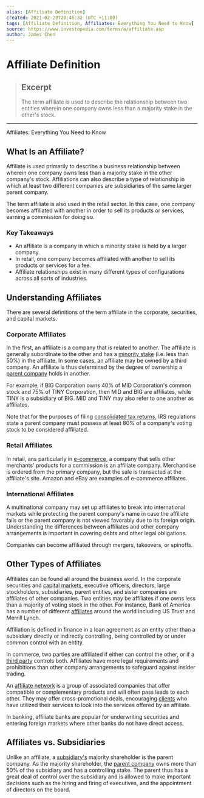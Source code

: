```yaml
---
alias: [Affiliate Definition]
created: 2021-02-28T20:46:32 (UTC +11:00)
tags: [Affiliate Definition, Affiliates: Everything You Need to Know]
source: https://www.investopedia.com/terms/a/affiliate.asp
author: James Chen
---
```


# Affiliate Definition

> ## Excerpt
> The term affiliate is used to describe the relationship between two entities wherein one company owns less than a majority stake in the other's stock.

---

Affiliates: Everything You Need to Know
## What Is an Affiliate?

Affiliate is used primarily to describe a business relationship between wherein one company owns less than a majority stake in the other company's stock. Affiliations can also describe a type of relationship in which at least two different companies are subsidiaries of the same larger parent company.

The term affiliate is also used in the retail sector. In this case, one company becomes affiliated with another in order to sell its products or services, earning a commission for doing so.

### Key Takeaways

-   An affiliate is a company in which a minority stake is held by a larger company.
-   In retail, one company becomes affiliated with another to sell its products or services for a fee.
-   Affiliate relationships exist in many different types of configurations across all sorts of industries.

## Understanding Affiliates

There are several definitions of the term affiliate in the corporate, securities, and capital markets.

### Corporate Affiliates

In the first, an affiliate is a company that is related to another. The affiliate is generally subordinate to the other and has a [minority stake](https://www.investopedia.com/terms/m/minorityinterest.asp) (i.e. less than 50%) in the affiliate. In some cases, an affiliate may be owned by a third company. An affiliate is thus determined by the degree of ownership a [parent company](https://www.investopedia.com/terms/p/parentcompany.asp) holds in another.

For example, if BIG Corporation owns 40% of MID Corporation's common stock and 75% of TINY Corporation, then MID and BIG are affiliates, while TINY is a subsidiary of BIG. MID and TINY may also refer to one another as affiliates.

Note that for the purposes of filing [consolidated tax returns](http://www.businessdictionary.com/definition/affiliate.html), IRS regulations state a parent company must possess at least 80% of a company's voting stock to be considered affiliated.

### Retail Affiliates

In retail, ans particularly in [e-commerce](https://www.investopedia.com/terms/e/ecommerce.asp), a company that sells other merchants' products for a commission is an affiliate company. Merchandise is ordered from the primary company, but the sale is transacted at the affiliate's site. Amazon and eBay are examples of e-commerce affiliates.

### International Affiliates

A multinational company may set up affiliates to break into international markets while protecting the parent company's name in case the affiliate fails or the parent company is not viewed favorably due to its foreign origin. Understanding the differences between affiliates and other company arrangements is important in covering debts and other legal obligations.

Companies can become affiliated through mergers, takeovers, or spinoffs.

## Other Types of Affiliates

Affiliates can be found all around the business world. In the corporate securities and [capital markets](https://www.investopedia.com/terms/c/capitalmarkets.asp), executive officers, directors, large stockholders, subsidiaries, parent entities, and sister companies are affiliates of other companies. Two entities may be affiliates if one owns less than a majority of voting stock in the other. For instance, Bank of America has a number of different [affiliates](https://www.investopedia.com/articles/personal-finance/082114/best-places-exchange-currency.asp) around the world including US Trust and Merrill Lynch.

Affiliation is defined in finance in a loan agreement as an entity other than a subsidiary directly or indirectly controlling, being controlled by or under common control with an entity.

In commerce, two parties are affiliated if either can control the other, or if a [third party](https://www.investopedia.com/terms/t/third-party.asp) controls both. Affiliates have more legal requirements and prohibitions than other company arrangements to safeguard against insider trading.

An [affiliate network](https://www.investopedia.com/terms/a/affiliate-network.asp) is a group of associated companies that offer compatible or complementary products and will often pass leads to each other. They may offer cross-promotional deals, encouraging [clients](https://www.investopedia.com/articles/financialcareers/06/targetclients.asp) who have utilized their services to look into the services offered by an affiliate.

In banking, affiliate banks are popular for underwriting securities and entering foreign markets where other banks do not have direct access.

## Affiliates vs. Subsidiaries

Unlike an affiliate, a [subsidiary's](https://www.investopedia.com/terms/s/subsidiary.asp) majority shareholder is the parent company. As the majority shareholder, the [parent company](https://www.investopedia.com/terms/p/parentcompany.asp) owns more than 50% of the subsidiary and has a controlling stake. The parent thus has a great deal of control over the subsidiary and is allowed to make important decisions such as the hiring and firing of executives, and the appointment of directors on the board.
